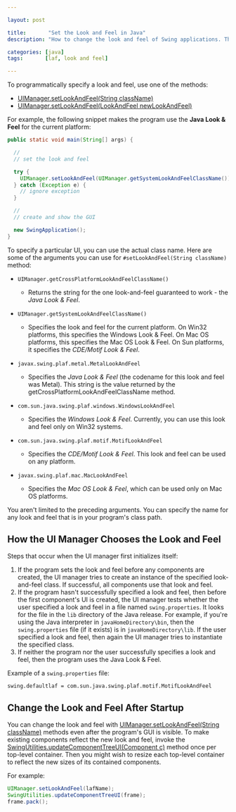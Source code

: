 ```yaml
---

layout: post

title:       "Set the Look and Feel in Java"
description: "How to change the look and feel of Swing applications. The 'look' of an application refers to its appearance. The 'feel' refers to how the widgets behave."

categories: [java]
tags:       [laf, look and feel]

---
```



To programmatically specify a look and feel, use one of the methods:
- [UIManager.setLookAndFeel(String className)](http://docs.oracle.com/javase/7/docs/api/javax/swing/UIManager.html#setLookAndFeel(java.lang.String))
- [UIManager.setLookAndFeel(LookAndFeel newLookAndFeel)](http://docs.oracle.com/javase/7/docs/api/javax/swing/UIManager.html#setLookAndFeel(javax.swing.LookAndFeel))

For example, the following snippet makes the program use the **Java Look & Feel** for the current platform:

```java
public static void main(String[] args) {

  //
  // set the look and feel

  try {
    UIManager.setLookAndFeel(UIManager.getSystemLookAndFeelClassName());
  } catch (Exception e) {
    // ignore exception
  }

  //
  // create and show the GUI

  new SwingApplication();
}
```

To specify a particular UI, you can use the actual class name.
Here are some of the arguments you can use for `#setLookAndFeel(String className)` method:

- `UIManager.getCrossPlatformLookAndFeelClassName()`
	- Returns the string for the one look-and-feel guaranteed to work - the *Java Look & Feel*.

- `UIManager.getSystemLookAndFeelClassName()`
	- Specifies the look and feel for the current platform. On Win32 platforms, this specifies the Windows Look & Feel. On Mac OS platforms, this specifies the Mac OS Look & Feel. On Sun platforms, it specifies the *CDE/Motif Look & Feel*.

- `javax.swing.plaf.metal.MetalLookAndFeel`
	- Specifies the *Java Look & Feel* (the codename for this look and feel was Metal). This string is the value returned by the getCrossPlatformLookAndFeelClassName method.

- `com.sun.java.swing.plaf.windows.WindowsLookAndFeel`
	- Specifies the *Windows Look & Feel*. Currently, you can use this look and feel only on Win32 systems.

- `com.sun.java.swing.plaf.motif.MotifLookAndFeel`
	- Specifies the *CDE/Motif Look & Feel*. This look and feel can be used on any platform.

- `javax.swing.plaf.mac.MacLookAndFeel`
	- Specifies the *Mac OS Look & Feel*, which can be used only on Mac OS platforms.

You aren't limited to the preceding arguments.
You can specify the name for any look and feel that is in your program's class path.


## How the UI Manager Chooses the Look and Feel

Steps that occur when the UI manager first initializes itself:

1. If the program sets the look and feel before any components are created, the UI manager tries to create an instance of the specified look-and-feel class. If successful, all components use that look and feel.
2. If the program hasn't successfully specified a look and feel, then before the first component's UI is created, the UI manager tests whether the user specified a look and feel in a file named `swing.properties`. It looks for the file in the `lib` directory of the Java release. For example, if you're using the Java interpreter in `javaHomeDirectory\bin`, then the `swing.properties` file (if it exists) is in `javaHomeDirectory\lib`. If the user specified a look and feel, then again the UI manager tries to instantiate the specified class.
3. If neither the program nor the user successfully specifies a look and feel, then the program uses the Java Look &amp; Feel.

Example of a `swing.properties` file:

```properties
swing.defaultlaf = com.sun.java.swing.plaf.motif.MotifLookAndFeel
```


## Change the Look and Feel After Startup

You can change the look and feel with [UIManager.setLookAndFeel(String className)](http://docs.oracle.com/javase/7/docs/api/javax/swing/UIManager.html#setLookAndFeel(java.lang.String)) methods even after the program's GUI is visible.
To make existing components reflect the new look and feel, invoke the <a href="http://docs.oracle.com/javase/7/docs/api/javax/swing/UIManager.html#setLookAndFeel(javax.swing.LookAndFeel)">SwingUtilities.updateComponentTreeUI(Component c)</a> method once per top-level container.
Then you might wish to resize each top-level container to reflect the new sizes of its contained components.

For example:

```java
UIManager.setLookAndFeel(lafName);
SwingUtilities.updateComponentTreeUI(frame);
frame.pack();
```
